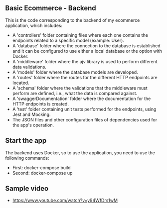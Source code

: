 ## Basic Ecommerce - Backend

This is the code corresponding to the backend of my ecommerce application, which includes:

- A 'controllers' folder containing files where each one contains the endpoints related to a specific model (example: User).
- A 'database' folder where the connection to the database is established and it can be configured to use either a local database or the option with Docker.
- A 'middleware' folder where the ajv library is used to perform different data validations.
- A 'models' folder where the database models are developed.
- A 'routes' folder where the routes for the different HTTP endpoints are located.
- A 'schema' folder where the validations that the middleware must perform are defined, i.e., what the data is compared against.
- A 'swaggerDocumentation' folder where the documentation for the HTTP endpoints is created.
- A 'test' folder containing unit tests performed for the endpoints, using Jest and Mocking.
- The JSON files and other configuration files of dependencies used for the app's operation.

## Start the app

The backend uses Docker, so to use the application, you need to use the following commands:

- First: docker-compose build
- Second: docker-compose up

## Sample video

- https://www.youtube.com/watch?v=y94WfDrs1wM
